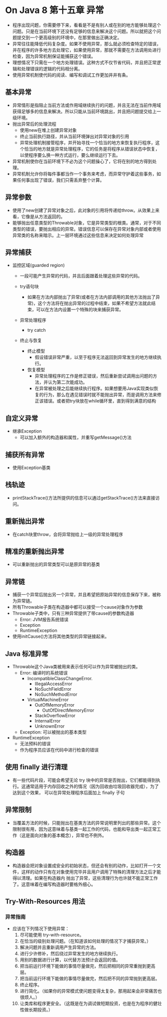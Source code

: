 # On Java 8 第十五章 异常
* 程序出现问题，你需要停下来，看看是不是有别人或在别的地方能够处理这个问题。只是在当前环境下还没有足够的信息来解决这个问题。所以就把这个问题提交到一个更高级别的环境中，在那里做出正确决定。
* 异常往往能降低代码复杂度。如果不使用异常，那么就必须检查特定的错误，并在程序的许多地方去处理它，如果使用异常，那就不需要在方法调用处进行检查，因为异常机制保证能捕获这个错误。
* 理想情况下只需在一个地方处理错误。这种方式不仅节省代码，并且把正常逻辑和处理错误的逻辑的代码相分离。
* 使用异常机制使代码的阅读、编写和调试工作更加井井有条。

## 基本异常
* 异常情形是指阻止当前方法或作用域继续执行的问题，并且无法在当前作用域获得足够多的信息来解决。所以只能从当前环境跳出，并且把问题提交给上一级环境。
* 抛出异常后的处理流程
  * 使用new在堆上创建异常对象
  * 终止当前执行路径，并从当前环境弹出对异常对象的引用
  * 异常处理机制接管程序，并开始寻找一个恰当的地方来恢复执行程序，这个恰当的地方就是异常处理程序，它的任务是将程序从错误状态中恢复，以使程序要么换一种方式运行，要么继续运行下去。
* 异常机制使你在当前环境下不必为这个问题操心了，它将在别的地方得到处理。
* 异常机制允许你将每件事都当作一个事务来考虑，而异常守护着这些事务，如果任何事出现了错误，我们只需丢弃整个计算。

## 异常参数
* 使用了new创建了异常对象之后，此对象的引用将传递给throw。从效果上来看，它像是从方法返回的。
* 能够抛出任意类型的Throwable对象，它是异常类型的根类。通常，对于不同类型的错误，要抛出相应的异常。错误信息可以保存在异常对象内部或者使用异常类的名称来暗示。上一层环境通过这些信息来决定如何处理异常

## 异常捕获
* 监控区域(guarded region)
  * 一段可能产生异常的代码，并且后面跟着处理这些异常的代码。
  * try语句块
    * 如果在方法内部抛出了异常(或者在方法内部调用的其他方法抛出了异常)，这个方法将在抛出异常的过程中结束，如果不希望方法就此结束，可以在方法内设置一个特殊的块来捕获异常。

  * 异常处理程序
    * try catch
  
  * 终止与恢复
    * 终止模型
      * 假设错误非常严重，以至于程序无法返回到异常发生的地方继续执行。
    * 恢复模型
      * 异常处理程序的工作是修正错误，然后重新尝试调用出问题的方法，并认为第二次能成功。
      * 在异常被处理之后能继续执行程序。如果想要用Java实现类似恢复的行为，那么在遇见错误时就不能抛出异常，而是调用方法来修正该错误。或者把try块放在while循环里，直到得到满意的结构

## 自定义异常
* 继承Exception
  * 可以加入额外的构造器和属性，并重写getMessage()方法

## 捕获所有异常
* 使用Exception基类

## 栈轨迹
* printStackTrace()方法所提供的信息可以通过getStackTrace()方法来直接访问。

## 重新抛出异常
* 在catch块里throw，会将异常抛给上一级的异常处理程序

## 精准的重新抛出异常
* 可以重新抛出的异常类型可以是原异常的基类

## 异常链
* 捕获一个异常后抛出另一个异常，并且希望把原始异常的信息保存下来，被称为异常链。
* 所有Throwable子类在构造器中都可以接受一个cause对象作为参数
* Throwable子类中，只有三种异常提供了带cause的参数构造器
  * Error: JVM报告系统错误
  * Exception
  * RuntimeException
* 使用initCause()方法将其他类型的异常链接起来。

## Java 标准异常
* Throwable这个Java类被用来表示任何可以作为异常被抛出的类。
  * Error: 编译时的系统错误
    * IncompatibleClassChangeError.
      * IllegalAccessError
      * NoSuchFieldError
      * NoSuchMethodError
    * VirtualMachineError
      * OutOfMemoryError
        * OutOfDirectMemoryError
      * StackOverflowError
      * InternalError
      * UnknownError
  * Exception: 可以被抛出的基本类型
* RuntimeException
  * 无法预料的错误
  * 作为程序员应该在代码中进行检查的错误

## 使用 finally 进行清理
* 有一些代码片段，可能会希望无论 try 块中的异常是否抛出，它们都能得到执行。这通常适用于内存回收之外的情况（因为回收由垃圾回收器完成），为了达到这个效果，
可以在异常处理程序后面加上 finally 子句

## 异常限制
* 当覆盖方法的时候，只能抛出在基类方法的异常说明里列出的那些异常。这个限制很有用，因为这意味着与基类一起工作的代码，也能和导出类一起正常工作（这是面向对象的基本概念），异常也不例外。

## 构造器
* 构造器会把对象设置成安全的初始状态，但还会有别的动作，比如打开一个文件，这样的动作只有在对象使用完毕并且用户调用了特殊的清理方法之后才能得以清理。如果在构造器内
抛出了异常，这些清理行为也许就不能正常工作了。这意味着在编写构造器时要格外细心。

## Try-With-Resources 用法
### 异常指南
* 应该在下列情况下使用异常：
  1. 尽可能使用 try-with-resource。
  2. 在恰当的级别处理问题。（在知道该如何处理的情况下才捕获异常。）
  3. 解决问题并且重新调用产生异常的方法。
  4. 进行少许修补，然后绕过异常发生的地方继续执行。
  5. 用别的数据进行计算，以代替方法预计会返回的值。
  6. 把当前运行环境下能做的事情尽量做完，然后把相同的异常重抛到更高层。
  7. 把当前运行环境下能做的事情尽量做完，然后把不同的异常抛到更高层。
  8. 终止程序。
  9. 进行简化。（如果你的异常模式使问题变得太复杂，那用起来会非常痛苦也很烦人。）
  10. 让类库和程序更安全。（这既是在为调试做短期投资，也是在为程序的健壮性做长期投资。）